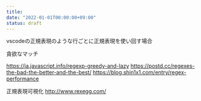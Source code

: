```yaml
---
title: 
date: "2022-01-01T00:00:00+09:00"
status: draft
---
```


vscodeの正規表現のような行ごとに正規表現を使い回す場合

貪欲なマッチ

https://ja.javascript.info/regexp-greedy-and-lazy
https://postd.cc/regexes-the-bad-the-better-and-the-best/
https://blog.shin1x1.com/entry/regex-performance

正規表現可視化
http://www.rexegg.com/
